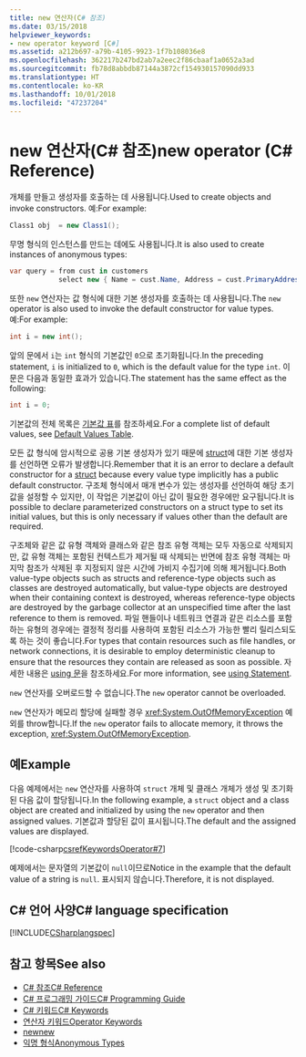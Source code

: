 ```yaml
---
title: new 연산자(C# 참조)
ms.date: 03/15/2018
helpviewer_keywords:
- new operator keyword [C#]
ms.assetid: a212b697-a79b-4105-9923-1f7b108036e8
ms.openlocfilehash: 362217b247bd2ab7a2eec2f86cbaaf1a0652a3ad
ms.sourcegitcommit: fb78d8abbdb87144a3872cf154930157090dd933
ms.translationtype: HT
ms.contentlocale: ko-KR
ms.lasthandoff: 10/01/2018
ms.locfileid: "47237204"
---
```

# <a name="new-operator-c-reference"></a><span data-ttu-id="8d1ac-102">new 연산자(C# 참조)</span><span class="sxs-lookup"><span data-stu-id="8d1ac-102">new operator (C# Reference)</span></span>

<span data-ttu-id="8d1ac-103">개체를 만들고 생성자를 호출하는 데 사용됩니다.</span><span class="sxs-lookup"><span data-stu-id="8d1ac-103">Used to create objects and invoke constructors.</span></span> <span data-ttu-id="8d1ac-104">예:</span><span class="sxs-lookup"><span data-stu-id="8d1ac-104">For example:</span></span>

```csharp
Class1 obj  = new Class1();
```

<span data-ttu-id="8d1ac-105">무명 형식의 인스턴스를 만드는 데에도 사용됩니다.</span><span class="sxs-lookup"><span data-stu-id="8d1ac-105">It is also used to create instances of anonymous types:</span></span>

```csharp
var query = from cust in customers
            select new { Name = cust.Name, Address = cust.PrimaryAddress };
```

<span data-ttu-id="8d1ac-106">또한 `new` 연산자는 값 형식에 대한 기본 생성자를 호출하는 데 사용됩니다.</span><span class="sxs-lookup"><span data-stu-id="8d1ac-106">The `new` operator is also used to invoke the default constructor for value types.</span></span> <span data-ttu-id="8d1ac-107">예:</span><span class="sxs-lookup"><span data-stu-id="8d1ac-107">For example:</span></span>

```csharp
int i = new int();
```

<span data-ttu-id="8d1ac-108">앞의 문에서 `i`는 `int` 형식의 기본값인 `0`으로 초기화됩니다.</span><span class="sxs-lookup"><span data-stu-id="8d1ac-108">In the preceding statement, `i` is initialized to `0`, which is the default value for the type `int`.</span></span> <span data-ttu-id="8d1ac-109">이 문은 다음과 동일한 효과가 있습니다.</span><span class="sxs-lookup"><span data-stu-id="8d1ac-109">The statement has the same effect as the following:</span></span>

```csharp
int i = 0;
```

<span data-ttu-id="8d1ac-110">기본값의 전체 목록은 [기본값 표](default-values-table.md)를 참조하세요.</span><span class="sxs-lookup"><span data-stu-id="8d1ac-110">For a complete list of default values, see [Default Values Table](default-values-table.md).</span></span>

<span data-ttu-id="8d1ac-111">모든 값 형식에 암시적으로 공용 기본 생성자가 있기 때문에 [struct](struct.md)에 대한 기본 생성자를 선언하면 오류가 발생합니다.</span><span class="sxs-lookup"><span data-stu-id="8d1ac-111">Remember that it is an error to declare a default constructor for a [struct](struct.md) because every value type implicitly has a public default constructor.</span></span> <span data-ttu-id="8d1ac-112">구조체 형식에서 매개 변수가 있는 생성자를 선언하여 해당 초기 값을 설정할 수 있지만, 이 작업은 기본값이 아닌 값이 필요한 경우에만 요구됩니다.</span><span class="sxs-lookup"><span data-stu-id="8d1ac-112">It is possible to declare parameterized constructors on a struct type to set its initial values, but this is only necessary if values other than the default are required.</span></span>

<span data-ttu-id="8d1ac-113">구조체와 같은 값 유형 객체와 클래스와 같은 참조 유형 객체는 모두 자동으로 삭제되지만, 값 유형 객체는 포함된 컨텍스트가 제거될 때 삭제되는 반면에 참조 유형 객체는 마지막 참조가 삭제된 후 지정되지 않은 시간에 가비지 수집기에 의해 제거됩니다.</span><span class="sxs-lookup"><span data-stu-id="8d1ac-113">Both value-type objects such as structs and reference-type objects such as classes are destroyed automatically, but value-type objects are destroyed when their containing context is destroyed, whereas reference-type objects are destroyed by the garbage collector at an unspecified time after the last reference to them is removed.</span></span> <span data-ttu-id="8d1ac-114">파일 핸들이나 네트워크 연결과 같은 리소스를 포함하는 유형의 경우에는 결정적 정리를 사용하여 포함된 리소스가 가능한 빨리 릴리스되도록 하는 것이 좋습니다.</span><span class="sxs-lookup"><span data-stu-id="8d1ac-114">For types that contain resources such as file handles, or network connections, it is desirable to employ deterministic cleanup to ensure that the resources they contain are released as soon as possible.</span></span> <span data-ttu-id="8d1ac-115">자세한 내용은 [using 문](using-statement.md)을 참조하세요.</span><span class="sxs-lookup"><span data-stu-id="8d1ac-115">For more information, see [using Statement](using-statement.md).</span></span>

<span data-ttu-id="8d1ac-116">`new` 연산자를 오버로드할 수 없습니다.</span><span class="sxs-lookup"><span data-stu-id="8d1ac-116">The `new` operator cannot be overloaded.</span></span>

<span data-ttu-id="8d1ac-117">`new` 연산자가 메모리 할당에 실패할 경우 <xref:System.OutOfMemoryException> 예외를 throw합니다.</span><span class="sxs-lookup"><span data-stu-id="8d1ac-117">If the `new` operator fails to allocate memory, it throws the exception, <xref:System.OutOfMemoryException>.</span></span>

## <a name="example"></a><span data-ttu-id="8d1ac-118">예</span><span class="sxs-lookup"><span data-stu-id="8d1ac-118">Example</span></span>

<span data-ttu-id="8d1ac-119">다음 예제에서는 `new` 연산자를 사용하여 `struct` 개체 및 클래스 개체가 생성 및 초기화된 다음 값이 할당됩니다.</span><span class="sxs-lookup"><span data-stu-id="8d1ac-119">In the following example, a `struct` object and a class object are created and initialized by using the `new` operator and then assigned values.</span></span> <span data-ttu-id="8d1ac-120">기본값과 할당된 값이 표시됩니다.</span><span class="sxs-lookup"><span data-stu-id="8d1ac-120">The default and the assigned values are displayed.</span></span>

[!code-csharp[csrefKeywordsOperator#7](~/samples/snippets/csharp/VS_Snippets_VBCSharp/csrefKeywordsOperator/CS/csrefKeywordsOperators.cs#7)]

<span data-ttu-id="8d1ac-121">예제에서는 문자열의 기본값이 `null`이므로</span><span class="sxs-lookup"><span data-stu-id="8d1ac-121">Notice in the example that the default value of a string is `null`.</span></span> <span data-ttu-id="8d1ac-122">표시되지 않습니다.</span><span class="sxs-lookup"><span data-stu-id="8d1ac-122">Therefore, it is not displayed.</span></span>

## <a name="c-language-specification"></a><span data-ttu-id="8d1ac-123">C# 언어 사양</span><span class="sxs-lookup"><span data-stu-id="8d1ac-123">C# language specification</span></span>

[!INCLUDE[CSharplangspec](~/includes/csharplangspec-md.md)]

## <a name="see-also"></a><span data-ttu-id="8d1ac-124">참고 항목</span><span class="sxs-lookup"><span data-stu-id="8d1ac-124">See also</span></span>

- [<span data-ttu-id="8d1ac-125">C# 참조</span><span class="sxs-lookup"><span data-stu-id="8d1ac-125">C# Reference</span></span>](../../language-reference/index.md)
- [<span data-ttu-id="8d1ac-126">C# 프로그래밍 가이드</span><span class="sxs-lookup"><span data-stu-id="8d1ac-126">C# Programming Guide</span></span>](../../programming-guide/index.md)
- [<span data-ttu-id="8d1ac-127">C# 키워드</span><span class="sxs-lookup"><span data-stu-id="8d1ac-127">C# Keywords</span></span>](index.md)
- [<span data-ttu-id="8d1ac-128">연산자 키워드</span><span class="sxs-lookup"><span data-stu-id="8d1ac-128">Operator Keywords</span></span>](operator-keywords.md)
- [<span data-ttu-id="8d1ac-129">new</span><span class="sxs-lookup"><span data-stu-id="8d1ac-129">new</span></span>](new.md)
- [<span data-ttu-id="8d1ac-130">익명 형식</span><span class="sxs-lookup"><span data-stu-id="8d1ac-130">Anonymous Types</span></span>](../../programming-guide/classes-and-structs/anonymous-types.md)